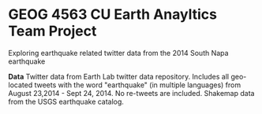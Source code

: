 # GEOG 4563 CU Earth Anayltics Team Project

Exploring earthquake related twitter data from the 2014 South Napa earthquake

<b>Data</b>
Twitter data from Earth Lab twitter data repository. Includes all geo-located tweets with the word "earthquake" (in multiple languages) from August 23,2014 - Sept 24, 2014. No re-tweets are included. 
Shakemap data from the USGS earthquake catalog. 
